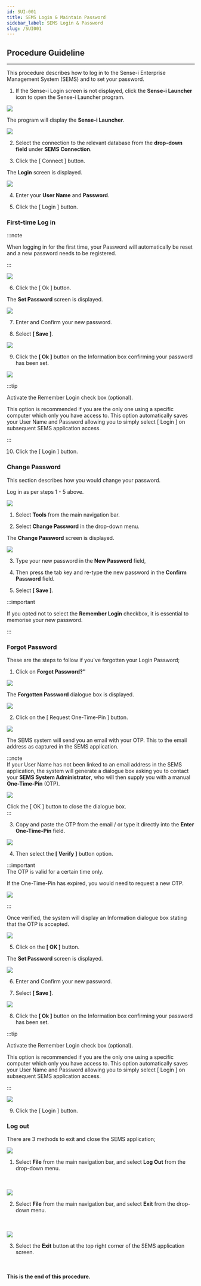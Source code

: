 ```yaml
---
id: SUI-001
title: SEMS Login & Maintain Password
sidebar_label: SEMS Login & Password
slug: /SUI001
---
```


## Procedure Guideline
___  

This procedure describes how to log in to the Sense-i Enterprise Management System (SEMS) and to set your password.  

1.  If the Sense-i Login screen is not displayed, click the **Sense-i Launcher** icon to open the Sense-i Launcher program.

![](../static/img/docs/LAUNCH/launchericon1.png)  

The program will display the **Sense-i Launcher**.

![](../static/img/docs/SUI-001/image2a.jpg)   


2.  Select the connection to the relevant database from the **drop-down field** under **SEMS Connection**.  

3.  Click the [ Connect ] button.

The **Login** screen is displayed.  

![](../static/img/docs/SUI-001/image21.png) 

4.  Enter your **User Name** and **Password**.  

5.  Click the [ Login ] button.

### First-time Log in

:::note  

When logging in for the first time, your Password will automatically be reset and a new password needs to be registered. 

:::

![](../static/img/docs/SUI-001/image22.jpg) 

6.  Click the [ Ok ] button. 

The **Set Password** screen is displayed.

![](../static/img/docs/SUI-001/image23.jpg) 
 
7.  Enter and Confirm your new password.

8. Select **[ Save ]**.

![](../static/img/docs/SUI-001/image24.jpg) 

9.  Click the **[ Ok ]** button on the Information box confirming your password has been set. 

![](../static/img/docs/SUI-001/image25.jpg)

:::tip  

Activate the Remember Login check box (optional).

This option is recommended if you are the only one using a specific computer which only you have access to.
This option automatically saves your User Name and Password allowing you to simply select [ Login ] on subsequent SEMS application access.

:::

10. Click the [ Login ] button.  

	
### Change Password

This section describes how you would change your password.

Log in as per steps 1 - 5 above.

![](../static/img/docs/SUI-001/image30.jpg) 

1.  Select **Tools** from the main navigation bar.

2.  Select **Change Password** in the drop-down menu.

The **Change Password** screen is displayed.

![](../static/img/docs/SUI-001/image31.jpg) 
 
3.  Type your new password in the **New Password** field,

4.  Then press the tab key and re-type the new password in the **Confirm Password** field.

5.  Select **[ Save ]**.

:::important  

If you opted not to select the **Remember Login** checkbox, it is essential to memorise your new password.

:::  

### Forgot Password  

These are the steps to follow if you've forgotten your Login Password;

1.  Click on **Forgot Password?"**  
 
![](../static/img/docs/SUI-001/image50.png)  

The **Forgotten Password** dialogue box is displayed.  

![](../static/img/docs/SUI-001/image52.png)  

2.  Click on the [ Request One-Time-Pin ] button.  

![](../static/img/docs/SUI-001/image53.png)  

The SEMS system will send you an email with your OTP.  This to the email address as captured in the SEMS application.

:::note  
If your User Name has not been linked to an email address in the SEMS application, the system will generate a dialogue box asking you to contact your **SEMS System Administrator**, who will then supply you with a manual **One-Time-Pin** (OTP).  

![](../static/img/docs/SUI-001/image51.png)  

Click the [ OK ] button to close the dialogue box.  
:::

3. Copy and paste the OTP from the email / or type it directly into the **Enter One-Time-Pin** field. 

![](../static/img/docs/SUI-001/image54.png)  

4.  Then select the **[ Verify ]** button option.  

:::important  
The OTP is valid for a certain time only.

If the One-Time-Pin has expired, you would need to request a new OTP.  

![](../static/img/docs/SUI-001/image55.png)  

:::

Once verified, the system will display an Information dialogue box stating that the OTP is accepted.  

![](../static/img/docs/SUI-001/image56.png)  

5.  Click on the **[ OK ]** button.

The **Set Password** screen is displayed.

![](../static/img/docs/SUI-001/image23.jpg) 
 
6.  Enter and Confirm your new password.

7. Select **[ Save ]**.

![](../static/img/docs/SUI-001/image24.png) 

8.  Click the **[ Ok ]** button on the Information box confirming your password has been set. 

:::tip  

Activate the Remember Login check box (optional).

This option is recommended if you are the only one using a specific computer which only you have access to.
This option automatically saves your User Name and Password allowing you to simply select [ Login ] on subsequent SEMS application access.

:::

![](../static/img/docs/SUI-001/image25.jpg)

9. Click the [ Login ] button.  

### Log out

There are 3 methods to exit and close the SEMS application;

![](../static/img/docs/SUI-001/image40.jpg)

1.  Select **File** from the main navigation bar, and select **Log Out** from the drop-down menu.  
<br/><br/>
 
![](../static/img/docs/SUI-001/image41.jpg)

2.  Select **File** from the main navigation bar, and select **Exit** from the drop-down menu.  
<br/><br/>

![](../static/img/docs/SUI-001/image42.jpg)  

3.  Select the **Exit** button at the top right corner of the SEMS application screen.  
<br/><br/>


**This is the end of this procedure.**
